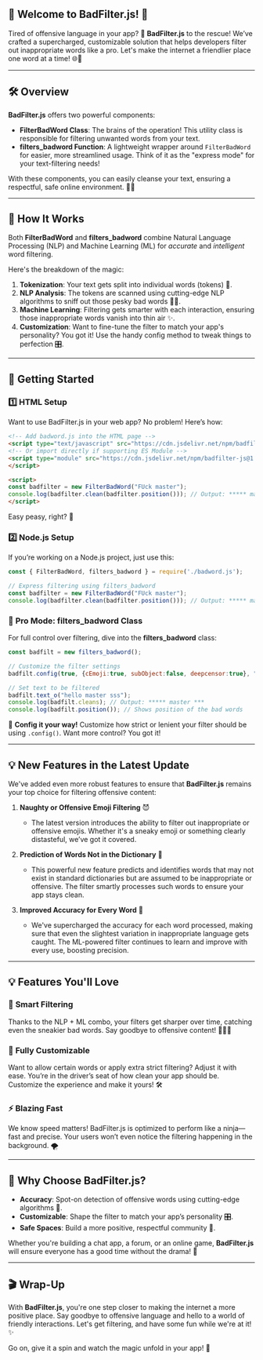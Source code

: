 ## 🎉 **Welcome to BadFilter.js!** 🎉

Tired of offensive language in your app? 🚫 **BadFilter.js** to the rescue! We’ve crafted a supercharged, customizable solution that helps developers filter out inappropriate words like a pro. Let's make the internet a friendlier place one word at a time! 🌐💬

---

## 🛠️ **Overview**

**BadFilter.js** offers two powerful components:
- **FilterBadWord Class**: The brains of the operation! This utility class is responsible for filtering unwanted words from your text.
- **filters_badword Function**: A lightweight wrapper around `FilterBadWord` for easier, more streamlined usage. Think of it as the "express mode" for your text-filtering needs!

With these components, you can easily cleanse your text, ensuring a respectful, safe online environment. 🚀✨

---

## 🔧 **How It Works**
Both **FilterBadWord** and **filters_badword** combine Natural Language Processing (NLP) and Machine Learning (ML) for *accurate* and *intelligent* word filtering.

Here's the breakdown of the magic:
1. **Tokenization**: Your text gets split into individual words (tokens) 🧩.
2. **NLP Analysis**: The tokens are scanned using cutting-edge NLP algorithms to sniff out those pesky bad words 🕵️‍♂️.
3. **Machine Learning**: Filtering gets smarter with each interaction, ensuring those inappropriate words vanish into thin air ✨.
4. **Customization**: Want to fine-tune the filter to match your app's personality? You got it! Use the handy config method to tweak things to perfection 🎛️.

---

## 🚀 **Getting Started**

### 1️⃣ **HTML Setup**
Want to use BadFilter.js in your web app? No problem! Here’s how:
```html
<!-- Add badword.js into the HTML page -->
<script type="text/javascript" src="https://cdn.jsdelivr.net/npm/badfilter-js@1.2.2/badword.min.js"></script>
<!-- Or import directly if supporting ES Module -->
<script type="module" src="https://cdn.jsdelivr.net/npm/badfilter-js@1.2.2/badword.min.js">
</script> 

<script>
const badfilter = new FilterBadWord("FUck master");
console.log(badfilter.clean(badfilter.position())); // Output: ***** master
</script>
```
Easy peasy, right? 🍋

### 2️⃣ **Node.js Setup**
If you’re working on a Node.js project, just use this:
```javascript
const { FilterBadWord, filters_badword } = require('./badword.js');

// Express filtering using filters_badword
const badfilter = new FilterBadWord("FUck master");
console.log(badfilter.clean(badfilter.position())); // Output: ***** master
```

### 🎯 **Pro Mode: filters_badword Class**
For full control over filtering, dive into the **filters_badword** class:
```javascript
const badfilt = new filters_badword();

// Customize the filter settings
badfilt.config(true, {cEmoji:true, subObject:false, deepcensor:true}, "dict|kick|chicky hu\|", "stupid|badly"); // Custom filtering settings

// Set text to be filtered
badfilt.text_o("hello master sss");
console.log(badfilt.cleans); // Output: ***** master ***
console.log(badfilt.position()); // Shows position of the bad words
```

🔧 **Config it your way!** Customize how strict or lenient your filter should be using `.config()`. Want more control? You got it!

---

## 💡 **New Features in the Latest Update**

We've added even more robust features to ensure that **BadFilter.js** remains your top choice for filtering offensive content:

1. **Naughty or Offensive Emoji Filtering** 😈
   - The latest version introduces the ability to filter out inappropriate or offensive emojis. Whether it's a sneaky emoji or something clearly distasteful, we’ve got it covered.

2. **Prediction of Words Not in the Dictionary** 🔮
   - This powerful new feature predicts and identifies words that may not exist in standard dictionaries but are assumed to be inappropriate or offensive. The filter smartly processes such words to ensure your app stays clean.

3. **Improved Accuracy for Every Word** 🎯
   - We've supercharged the accuracy for each word processed, making sure that even the slightest variation in inappropriate language gets caught. The ML-powered filter continues to learn and improve with every use, boosting precision.

---

## 💡 **Features You'll Love**

### 🧠 **Smart Filtering**
Thanks to the NLP + ML combo, your filters get sharper over time, catching even the sneakier bad words. Say goodbye to offensive content! 🙅‍♂️🚫

### 🎨 **Fully Customizable**
Want to allow certain words or apply extra strict filtering? Adjust it with ease. You’re in the driver’s seat of how clean your app should be. Customize the experience and make it yours! 🛠️

### ⚡ **Blazing Fast**
We know speed matters! BadFilter.js is optimized to perform like a ninja—fast and precise. Your users won’t even notice the filtering happening in the background. 🌪️

---

## 🤔 **Why Choose BadFilter.js?**

- **Accuracy**: Spot-on detection of offensive words using cutting-edge algorithms 🎯.
- **Customizable**: Shape the filter to match your app’s personality 🎛️.
- **Safe Spaces**: Build a more positive, respectful community 🌸.

Whether you're building a chat app, a forum, or an online game, **BadFilter.js** will ensure everyone has a good time without the drama! 🎉

---

## 🎬 **Wrap-Up**

With **BadFilter.js**, you're one step closer to making the internet a more positive place. Say goodbye to offensive language and hello to a world of friendly interactions. Let's get filtering, and have some fun while we're at it! ✨

Go on, give it a spin and watch the magic unfold in your app! 🚀
